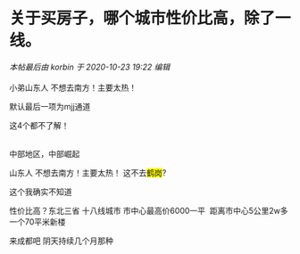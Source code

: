 # 关于买房子，哪个城市性价比高，除了一线。

<i class="pstatus"> 本帖最后由 korbin 于 2020-10-23 19:22 编辑 </i><br />
<br />
小弟山东人 不想去南方！主要太热！

默认最后一项为mjj通道<img id="aimg_lFZol" onclick="zoom(this, this.src, 0, 0, 0)" class="zoom" src="https://cdn.jsdelivr.net/gh/hishis/forum-master/public/images/patch.gif" onmouseover="img_onmouseoverfunc(this)" onload="thumbImg(this)" border="0" alt="" />

这4个都不了解！<br />
<br />
<img src="static/image/smiley/default/sad.gif" smilieid="2" border="0" alt="" /><img src="static/image/smiley/default/sad.gif" smilieid="2" border="0" alt="" /><img src="static/image/smiley/default/sad.gif" smilieid="2" border="0" alt="" />

中部地区，中部崛起

山东人 不想去南方！主要太热！ 这不去<font style="background-color:Yellow">鹤岗</font>?<img src="static/image/smiley/default/lol.gif" smilieid="12" border="0" alt="" /> 

这个我确实不知道

性价比高？东北三省 十八线城市 市中心最高价6000一平&nbsp;&nbsp;距离市中心5公里2w多一个70平米新楼

来成都吧 阴天持续几个月那种
